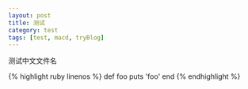 ```yaml
---
layout: post
title: 测试
category: test
tags: [test, macd, tryBlog]
---
```


测试中文文件名

{% highlight ruby linenos %}
def foo
  puts 'foo'
end
{% endhighlight %}